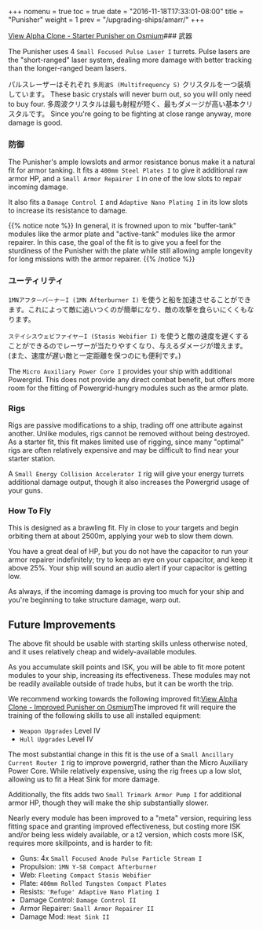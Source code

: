 +++
nomenu = true
toc = true
date = "2016-11-18T17:33:01-08:00"
title = "Punisher"
weight = 1
prev = "/upgrading-ships/amarr/"
+++

<object type="image/svg+xml" data="https://o.smium.org/api/convert/118267/svg/118267-alpha-clone---starter-punisher.svg?privatetoken=367926092784205824"><a href="https://o.smium.org/loadout/private/118267/367926092784205824">View Alpha Clone - Starter Punisher on Osmium</a></object>### 武器

The Punisher uses 4 `Small Focused Pulse Laser I` turrets.
Pulse lasers are the "short-ranged" laser system, dealing more damage with better tracking
than the longer-ranged beam lasers.

パルスレーザーはそれぞれ `多周波S (Multifrequency S)` クリスタルを一つ装填しています。 These basic crystals will never burn out, so you will only need to buy four. 多周波クリスタルは最も射程が短く、最もダメージが高い基本クリスタルです。 Since you're going to be fighting at close range anyway, more damage is good.

### 防御

The Punisher's ample lowslots and armor resistance bonus make it a natural fit for armor tanking. It fits a `400mm Steel Plates I` to give it additional raw armor HP,
and a `Small Armor Repairer I` in one of the low slots to repair incoming damage.

It also fits a `Damage Control I` and `Adaptive Nano Plating I` in its low slots
to increase its resistance to damage.

{{% notice note %}}
In general, it is frowned upon to mix "buffer-tank" modules like the armor plate
and "active-tank" modules like the armor repairer. In this case,
the goal of the fit is to give you a feel for the sturdiness of the Punisher with the plate
while still allowing ample longevity for long missions with the armor repairer.
{{% /notice %}}

### ユーティリティ

`1MNアフターバーナーI (1MN Afterburner I)` を使うと船を加速させることができます。これによって敵に追いつくのが簡単になり、敵の攻撃を食らいにくくもなります。

`ステイシスウェビファイヤーI (Stasis Webifier I)` を使うと敵の速度を遅くすることができるのでレーザーが当たりやすくなり、与えるダメージが増えます。(また、速度が遅い敵と一定距離を保つのにも便利です。)

The `Micro Auxiliary Power Core I` provides your ship with additional Powergrid. This does not provide any direct combat benefit, but offers more room for the fitting
of Powergrid-hungry modules such as the armor plate.

### Rigs

Rigs are passive modifications to a ship, trading off one attribute against another. Unlike modules, rigs cannot be removed without being destroyed. As a starter fit, this fit makes limited use of rigging, since many "optimal" rigs
are often relatively expensive and may be difficult to find near your starter station.

A `Small Energy Collision Accelerator I` rig will give your energy turrets additional damage output,
though it also increases the Powergrid usage of your guns.

### How To Fly

This is designed as a brawling fit. Fly in close to your targets
and begin orbiting them at about 2500m, applying your web to slow them down.

You have a great deal of HP, but you do not have the capacitor to
run your armor repairer indefinitely; try to keep an eye on your capacitor,
and keep it above 25%. Your ship will sound an audio alert if your capacitor is getting low.

As always, if the incoming damage is proving too much for your ship
and you're beginning to take structure damage, warp out.

## Future Improvements

The above fit should be usable with starting skills unless otherwise noted,
and it uses relatively cheap and widely-available modules.

As you accumulate skill points and ISK, you will be able to fit more potent
modules to your ship, increasing its effectiveness. These modules may not be
readily available outside of trade hubs, but it can be worth the trip.

We recommend working towards the following improved fit:<object type="image/svg+xml" data="https://o.smium.org/api/convert/118435/svg/118435-alpha-clone---improved-punisher.svg?privatetoken=3174680224218480640"><a href="https://o.smium.org/loadout/private/118435/3174680224218480640">View Alpha Clone - Improved Punisher on Osmium</a></object>The improved fit will require the training of the following skills to use all installed equipment:

* `Weapon Upgrades` Level IV
* `Hull Upgrades` Level IV

The most substantial change in this fit is the use of a `Small Ancillary Current Router I` rig
to improve powergrid, rather than the Micro Auxiliary Power Core. While relatively expensive, using the rig frees up a low slot,
allowing us to fit a Heat Sink for more damage.

Additionally, the fits adds two `Small Trimark Armor Pump I` for additional armor HP,
though they will make the ship substantially slower.

Nearly every module has been improved to a "meta" version, requiring less fitting space
and granting improved effectiveness, but costing more ISK and/or being less widely available,
or a t2 version, which costs more ISK, requires more skillpoints, and is harder to fit:

* Guns: 4x `Small Focused Anode Pulse Particle Stream I`
* Propulsion: `1MN Y-S8 Compact Afterburner`
* Web: `Fleeting Compact Stasis Webifier`
* Plate: `400mm Rolled Tungsten Compact Plates`
* Resists: `'Refuge' Adaptive Nano Plating I`
* Damage Control: `Damage Control II`
* Armor Repairer: `Small Armor Repairer II`
* Damage Mod: `Heat Sink II`

